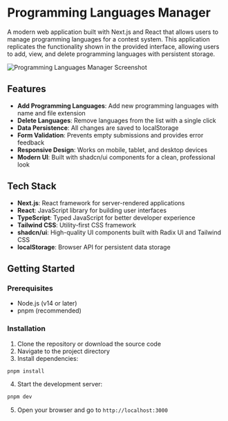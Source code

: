 # Programming Languages Manager

A modern web application built with Next.js and React that allows users to manage programming languages for a contest system. This application replicates the functionality shown in the provided interface, allowing users to add, view, and delete programming languages with persistent storage.

![Programming Languages Manager Screenshot](<img width="1210" alt="image" src="https://github.com/user-attachments/assets/1afd1f66-28d7-4e40-8c58-2d5407ecc322" />)

## Features

- **Add Programming Languages**: Add new programming languages with name and file extension
- **Delete Languages**: Remove languages from the list with a single click
- **Data Persistence**: All changes are saved to localStorage
- **Form Validation**: Prevents empty submissions and provides error feedback
- **Responsive Design**: Works on mobile, tablet, and desktop devices
- **Modern UI**: Built with shadcn/ui components for a clean, professional look

## Tech Stack

- **Next.js**: React framework for server-rendered applications
- **React**: JavaScript library for building user interfaces
- **TypeScript**: Typed JavaScript for better developer experience
- **Tailwind CSS**: Utility-first CSS framework
- **shadcn/ui**: High-quality UI components built with Radix UI and Tailwind CSS
- **localStorage**: Browser API for persistent data storage

## Getting Started

### Prerequisites

- Node.js (v14 or later)
- pnpm (recommended)

### Installation

1. Clone the repository or download the source code
2. Navigate to the project directory
3. Install dependencies:

```bash
pnpm install
```

4. Start the development server:

```bash
pnpm dev
```
5. Open your browser and go to `http://localhost:3000`
